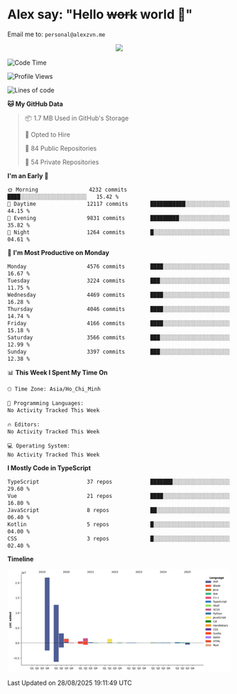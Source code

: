# Alex say: "Hello ~~work~~ world 🐾"
Email me to: `personal@alexzvn.me`


<p align=center>
  <a href="https://skillicons.dev">
    <img src="https://skillicons.dev/icons?i=ts,js,php,nodejs,bun,vue,nuxt,react,svelte,tauri,laravel,rust,mongodb,docker,electron,redis,rabbitmq,tailwind,git,cloudflare,elysia,mysql,nginx,rollupjs,sentry,ubuntu,yarn,html,css,vite" />
  </a>
</p>

<!--START_SECTION:waka-->
![Code Time](http://img.shields.io/badge/Code%20Time-1%2C066%20hrs%2055%20mins-blue)

![Profile Views](http://img.shields.io/badge/Profile%20Views-0-blue)

![Lines of code](https://img.shields.io/badge/From%20Hello%20World%20I%27ve%20Written-43.5%20million%20lines%20of%20code-blue)

**🐱 My GitHub Data** 

> 📦 1.7 MB Used in GitHub's Storage 
 > 
> 💼 Opted to Hire
 > 
> 📜 84 Public Repositories 
 > 
> 🔑 54 Private Repositories 
 > 
**I'm an Early 🐤** 

```text
🌞 Morning                4232 commits        ████░░░░░░░░░░░░░░░░░░░░░   15.42 % 
🌆 Daytime                12117 commits       ███████████░░░░░░░░░░░░░░   44.15 % 
🌃 Evening                9831 commits        █████████░░░░░░░░░░░░░░░░   35.82 % 
🌙 Night                  1264 commits        █░░░░░░░░░░░░░░░░░░░░░░░░   04.61 % 
```
📅 **I'm Most Productive on Monday** 

```text
Monday                   4576 commits        ████░░░░░░░░░░░░░░░░░░░░░   16.67 % 
Tuesday                  3224 commits        ███░░░░░░░░░░░░░░░░░░░░░░   11.75 % 
Wednesday                4469 commits        ████░░░░░░░░░░░░░░░░░░░░░   16.28 % 
Thursday                 4046 commits        ████░░░░░░░░░░░░░░░░░░░░░   14.74 % 
Friday                   4166 commits        ████░░░░░░░░░░░░░░░░░░░░░   15.18 % 
Saturday                 3566 commits        ███░░░░░░░░░░░░░░░░░░░░░░   12.99 % 
Sunday                   3397 commits        ███░░░░░░░░░░░░░░░░░░░░░░   12.38 % 
```


📊 **This Week I Spent My Time On** 

```text
🕑︎ Time Zone: Asia/Ho_Chi_Minh

💬 Programming Languages: 
No Activity Tracked This Week

🔥 Editors: 
No Activity Tracked This Week

💻 Operating System: 
No Activity Tracked This Week
```

**I Mostly Code in TypeScript** 

```text
TypeScript               37 repos            ███████░░░░░░░░░░░░░░░░░░   29.60 % 
Vue                      21 repos            ████░░░░░░░░░░░░░░░░░░░░░   16.80 % 
JavaScript               8 repos             ██░░░░░░░░░░░░░░░░░░░░░░░   06.40 % 
Kotlin                   5 repos             █░░░░░░░░░░░░░░░░░░░░░░░░   04.00 % 
CSS                      3 repos             █░░░░░░░░░░░░░░░░░░░░░░░░   02.40 % 
```



**Timeline**

![Lines of Code chart](https://raw.githubusercontent.com/alexzvn/alexzvn/main/assets/bar_graph.png)


 Last Updated on 28/08/2025 19:11:49 UTC
<!--END_SECTION:waka-->
